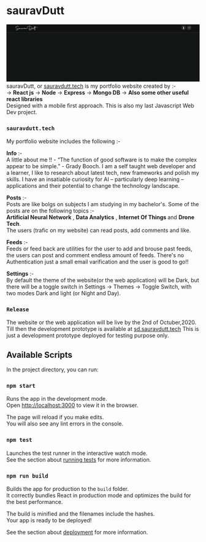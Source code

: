 # sauravDutt 
 ![](one.gif) <br />
sauravDutt, or [sauravdutt.tech](https://www.sauravdutt.tech/) is my portfolio website created by  :- <br />
-> <b>React js</b>
-> <b>Node</b>
-> <b>Express</b>
-> <b>Mongo DB</b> 
-> <b>Also some other useful react libraries</b><br />
Designed with a mobile first approach. This is also my last Javascript Web Dev project.

### `sauravdutt.tech`

My portfolio website includes the following :- <br />

<b>Info</b> :- <br />
A little about me !! - 
“The function of good software is to make the complex appear to be simple.” - Grady Booch. I am a self taught web developer and a learner, I like to research about latest tech, new frameworks and polish my skills. I have an insatiable curiosity for AI – particularly deep learning – applications and their potential to change the technology landscape.

<b>Posts</b> :- <br />
Posts are like bolgs on subjects I am studying in my bachelor's. Some of the posts are on the following topics :-<br />
<b>Artificial Neural Network</b> , <b>Data Analytics</b> , <b>Internet Of Things </b> and <b>Drone Tech</b>. <br />
The users (trafic on my website) can read posts, add comments and like.

<b>Feeds</b> :- <br />
Feeds or feed back are utilities for the user to add and brouse past feeds, the users can post and comment endless amount of feeds. There's no Authentication just a small email varification and the user is good to go!! 

<b>Settings</b> :- <br />
By default the theme of the website(or the web application) will be Dark, but there will be a toggle switch in Settings -> Themes -> Toggle Switch, with two modes Dark and light (or Night and Day).

### `Release`

The website or the web application will be live by the 2nd of Octuber,2020. Till then the development prototype is available at [sd.sauravdutt.tech](https://sd.sauravdutt.tech/) This is just a development prototype deployed for testing purpose only.

## Available Scripts

In the project directory, you can run:

### `npm start`

Runs the app in the development mode.<br />
Open [http://localhost:3000](http://localhost:3000) to view it in the browser.

The page will reload if you make edits.<br />
You will also see any lint errors in the console.

### `npm test`

Launches the test runner in the interactive watch mode.<br />
See the section about [running tests](https://facebook.github.io/create-react-app/docs/running-tests) for more information.

### `npm run build`

Builds the app for production to the `build` folder.<br />
It correctly bundles React in production mode and optimizes the build for the best performance.

The build is minified and the filenames include the hashes.<br />
Your app is ready to be deployed!

See the section about [deployment](https://facebook.github.io/create-react-app/docs/deployment) for more information.



